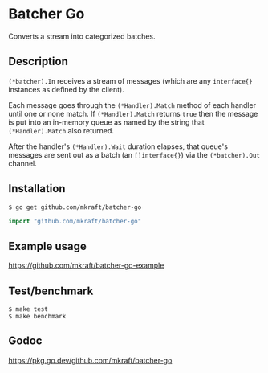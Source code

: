 # Batcher Go

Converts a stream into categorized batches.

## Description

`(*batcher).In` receives a stream of messages (which are any `interface{}` instances as defined by the client). 

Each message goes through the `(*Handler).Match` method of each handler until one or none match. If `(*Handler).Match` returns `true` then the message is put into an in-memory queue as named by the string that `(*Handler).Match` also returned. 

After the handler's `(*Handler).Wait` duration elapses, that queue's messages are sent out as a batch (an `[]interface{}`) via the `(*batcher).Out` channel.

## Installation

```shell
$ go get github.com/mkraft/batcher-go
```

```go
import "github.com/mkraft/batcher-go"
```

## Example usage

https://github.com/mkraft/batcher-go-example

## Test/benchmark

```shell
$ make test
$ make benchmark
```

## Godoc

https://pkg.go.dev/github.com/mkraft/batcher-go
